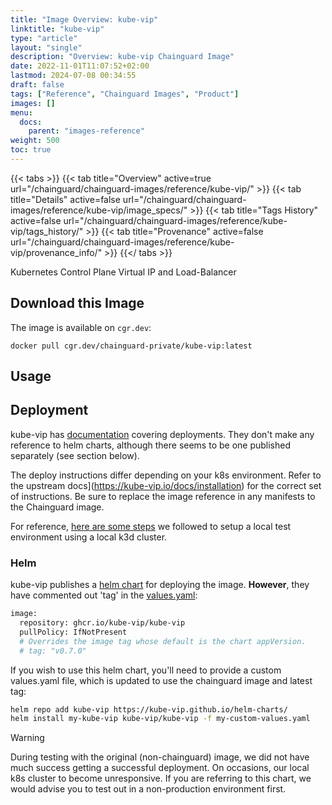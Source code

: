 ```yaml
---
title: "Image Overview: kube-vip"
linktitle: "kube-vip"
type: "article"
layout: "single"
description: "Overview: kube-vip Chainguard Image"
date: 2022-11-01T11:07:52+02:00
lastmod: 2024-07-08 00:34:55
draft: false
tags: ["Reference", "Chainguard Images", "Product"]
images: []
menu: 
  docs: 
    parent: "images-reference"
weight: 500
toc: true
---
```


{{< tabs >}}
{{< tab title="Overview" active=true url="/chainguard/chainguard-images/reference/kube-vip/" >}}
{{< tab title="Details" active=false url="/chainguard/chainguard-images/reference/kube-vip/image_specs/" >}}
{{< tab title="Tags History" active=false url="/chainguard/chainguard-images/reference/kube-vip/tags_history/" >}}
{{< tab title="Provenance" active=false url="/chainguard/chainguard-images/reference/kube-vip/provenance_info/" >}}
{{</ tabs >}}



<!--overview:start-->
Kubernetes Control Plane Virtual IP and Load-Balancer
<!--overview:end-->

## Download this Image

The image is available on `cgr.dev`:

```
docker pull cgr.dev/chainguard-private/kube-vip:latest
```


<!--body:start-->
## Usage

## Deployment

kube-vip has [documentation](https://kube-vip.io/docs/installation) covering
deployments. They don't make any reference to helm charts, although there seems
to be one published separately (see section below).

The deploy instructions differ depending on your k8s environment. Refer to
the upstream docs](https://kube-vip.io/docs/installation) for the correct set
of instructions. Be sure to replace the image reference in any manifests to the
Chainguard image.

For reference, [here are some steps](https://github.com/chainguard-images/images/blob/main/images/kube-vip/TESTING.md)
we followed to setup a local test environment using a local k3d cluster.

### Helm

kube-vip publishes a [helm chart](https://artifacthub.io/packages/helm/kube-vip/kube-vip)
for deploying the image. **However**, they have commented out 'tag' in the
[values.yaml](https://github.com/kube-vip/helm-charts/blob/5f24093899db53f7c103bd95b0e41a112bbfb72b/charts/kube-vip/values.yaml#L8):

```bash
image:
  repository: ghcr.io/kube-vip/kube-vip
  pullPolicy: IfNotPresent
  # Overrides the image tag whose default is the chart appVersion.
  # tag: "v0.7.0"
```

If you wish to use this helm chart, you'll need to provide a custom values.yaml
file, which is updated to use the chainguard image and latest tag:

```bash
helm repo add kube-vip https://kube-vip.github.io/helm-charts/
helm install my-kube-vip kube-vip/kube-vip -f my-custom-values.yaml
```

> [!WARNING]
> During testing with the original (non-chainguard) image, we did not have
> much success getting a successful deployment. On occasions, our local k8s
> cluster to become unresponsive. If you are referring to this chart, we would
> advise you to test out in a non-production environment first.
<!--body:end-->

